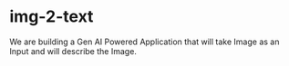 # img-2-text
We are building a Gen AI Powered Application that will take Image as an Input and will describe the Image.
